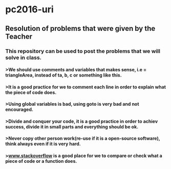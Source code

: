 # pc2016-uri
## Resolution of problems that were given by the Teacher

### This repository can be used to post the problems that we will solve in class.
#### >We should use comments and variables that makes sense, i.e = triangleArea, instead of ta, b, c or something like this.
#### >It is a good practice for we to comment each line in order to explain what the piece of code does.
#### >Using global variables is bad, using goto is very bad and not encouraged.
#### >Divide and conquer your code, it is a good practice in order to achiev success, divide it in small parts and everything should be ok.
#### >Never copy other person work(re-use if it is a open-source software), think always even if it is very hard.
#### >www.stackoverflow is a good place for we to compare or check what a piece of code or a function does.
